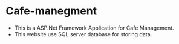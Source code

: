 # Cafe-manegment

- This is a ASP.Net Framework Application for Cafe Management.
- This website use SQL server database for storing data.
